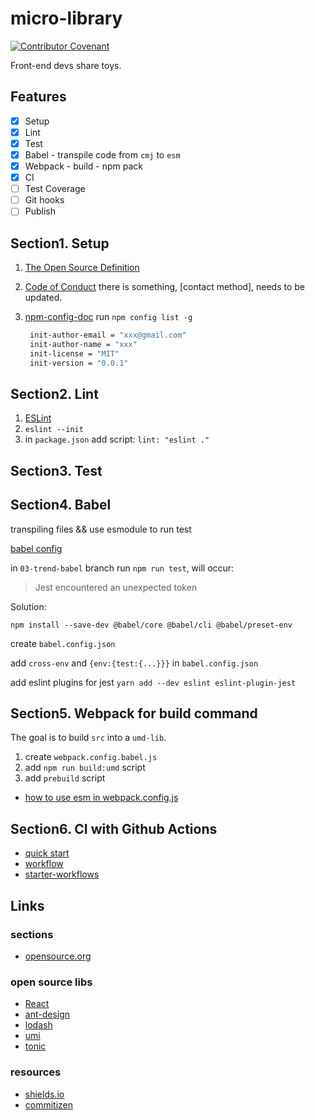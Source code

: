 # micro-library

[![Contributor Covenant](https://img.shields.io/badge/Contributor%20Covenant-2.1-4baaaa.svg)](code_of_conduct.md)

Front-end devs share toys.

## Features

- [x] Setup
- [x] Lint
- [x] Test
- [x] Babel - transpile code from `cmj` to `esm`
- [x] Webpack - build - npm pack
- [x] CI
- [ ] Test Coverage
- [ ] Git hooks
- [ ] Publish

## Section1. Setup

1. [The Open Source Definition](https://opensource.org/osd)
2. [Code of Conduct](https://www.contributor-covenant.org/)
   there is something, [contact method], needs to be updated.
3. [npm-config-doc](https://docs.npmjs.com/cli/v8/using-npm/config) run `npm config list -g`

   ```bash
    init-author-email = "xxx@gmail.com"
    init-author-name = "xxx"
    init-license = "MIT"
    init-version = "0.0.1"
   ```

## Section2. Lint

1. [ESLint](https://eslint.org/docs/user-guide/getting-started)
2. `eslint --init`
3. in `package.json` add script: `lint: "eslint ."`

## Section3. Test

## Section4. Babel

transpiling files && use esmodule to run test

[babel config](https://babeljs.io/docs/en/configuration)

in `03-trend-babel` branch run `npm run test`, will occur:

> Jest encountered an unexpected token

Solution:

`npm install --save-dev @babel/core @babel/cli @babel/preset-env`

create `babel.config.json`

add `cross-env` and `{env:{test:{...}}}` in `babel.config.json`

add eslint plugins for jest `yarn add --dev eslint eslint-plugin-jest`

## Section5. Webpack for build command

The goal is to build `src` into a `umd-lib`.

1. create `webpack.config.babel.js`
2. add `npm run build:umd` script
3. add `prebuild` script

- [how to use esm in webpack.config.js](https://stackoverflow.com/questions/31903692/how-can-i-use-es6-in-webpack-config-js)

## Section6. CI with Github Actions

- [quick start](https://docs.github.com/cn/actions/quickstart)
- [workflow](https://docs.github.com/en/actions/learn-github-actions/events-that-trigger-workflows)
- [starter-workflows](https://github.com/actions/starter-workflows/tree/main/ci)

## Links

### sections

- [opensource.org](https://opensource.org/licenses/alphabetical)

### open source libs

- [React](https://github.com/facebook/react)
- [ant-design](https://github.com/ant-design/ant-design/)
- [lodash](https://github.com/lodash/lodash)
- [umi](https://github.com/umijs/umi)
- [tonic](https://github.com/trendmicro-frontend/tonic-ui)

### resources

- [shields.io](https://shields.io/)
- [commitizen](https://juejin.cn/post/6844903606815064077)
